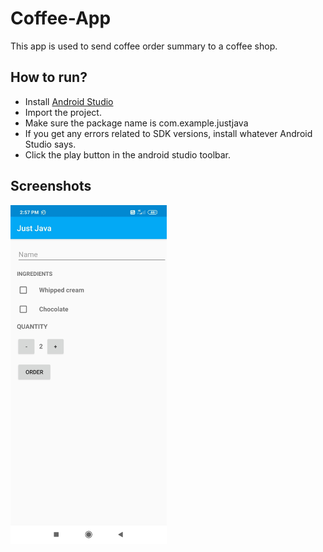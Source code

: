 # Coffee-App

This app is used to send coffee order summary to a coffee shop.

## How to run? 
* Install [Android Studio](https://developer.android.com/studio)
* Import the project.
* Make sure the package name is com.example.justjava
* If you get any errors related to SDK versions, install whatever Android Studio says.
* Click the play button in the android studio toolbar.


## Screenshots
<img src = "https://github.com/srujangit123/Coffee-App/blob/master/IMG_20200121_145805.jpg" width = "250">
